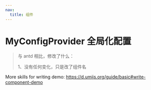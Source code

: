 ```yaml
---
nav:
  title: 组件
---
```


# MyConfigProvider 全局化配置

> 与 antd 相比，修改了什么：
>
> 1、没有任何变化，只是改了组件名

More skills for writing demo: https://d.umijs.org/guide/basic#write-component-demo
